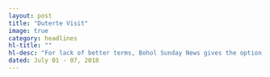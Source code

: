```yaml
---
layout: post
title: "Duterte Visit"
image: true
category: headlines
hl-title: ""
hl-desc: "For lack of better terms, Bohol Sunday News gives the option to it readers to make a good caption of this photo taken during the visit of Pres. Duterte here on Thursday. Please take note that majority in the photo did not support Duterte in the 2016 presidential polls."
dated: July 01 - 07, 2018
---
```



